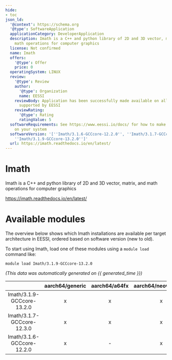 ```yaml
---
hide:
- toc
json_ld:
  '@context': https://schema.org
  '@type': SoftwareApplication
  applicationCategory: DeveloperApplication
  description: Imath is a C++ and python library of 2D and 3D vector, matrix, and
    math operations for computer graphics
  license: Not confirmed
  name: Imath
  offers:
    '@type': Offer
    price: 0
  operatingSystem: LINUX
  review:
    '@type': Review
    author:
      '@type': Organization
      name: EESSI
    reviewBody: Application has been successfully made available on all architectures
      supported by EESSI
    reviewRating:
      '@type': Rating
      ratingValue: 5
  softwareRequirements: See https://www.eessi.io/docs/ for how to make EESSI available
    on your system
  softwareVersion: '[''Imath/3.1.6-GCCcore-12.2.0'', ''Imath/3.1.7-GCCcore-12.3.0'',
    ''Imath/3.1.9-GCCcore-13.2.0'']'
  url: https://imath.readthedocs.io/en/latest/
---
```


Imath
=====


Imath is a C++ and python library of 2D and 3D vector, matrix, and math operations for computer graphics

https://imath.readthedocs.io/en/latest/
# Available modules


The overview below shows which Imath installations are available per target architecture in EESSI, ordered based on software version (new to old).

To start using Imath, load one of these modules using a `module load` command like:

```shell
module load Imath/3.1.9-GCCcore-13.2.0
```

*(This data was automatically generated on {{ generated_time }})*

| |aarch64/generic|aarch64/a64fx|aarch64/neoverse_n1|aarch64/neoverse_v1|aarch64/nvidia/grace|x86_64/generic|x86_64/amd/zen2|x86_64/amd/zen3|x86_64/amd/zen4|x86_64/intel/cascadelake|x86_64/intel/haswell|x86_64/intel/icelake|x86_64/intel/sapphirerapids|x86_64/intel/skylake_avx512|
| :---: | :---: | :---: | :---: | :---: | :---: | :---: | :---: | :---: | :---: | :---: | :---: | :---: | :---: | :---: |
|Imath/3.1.9-GCCcore-13.2.0|x|x|x|x|x|x|x|x|x|x|x|x|x|x|
|Imath/3.1.7-GCCcore-12.3.0|x|x|x|x|x|x|x|x|x|x|x|x|x|x|
|Imath/3.1.6-GCCcore-12.2.0|x|-|x|x|x|x|x|x|x|x|x|x|x|x|
